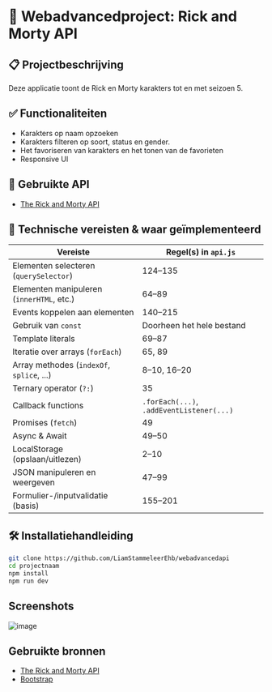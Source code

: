 # 🚀 Webadvancedproject: Rick and Morty API

## 📋 Projectbeschrijving
Deze applicatie toont de Rick en Morty karakters tot en met seizoen 5.

## ✅ Functionaliteiten
- Karakters op naam opzoeken
- Karakters filteren op soort, status en gender.
- Het favoriseren van karakters en het tonen van de favorieten
- Responsive UI

## 🔌 Gebruikte API
- [The Rick and Morty API](https://rickandmortyapi.com/)

## 🧠 Technische vereisten & waar geïmplementeerd
| Vereiste                                    | Regel(s) in `api.js`                |
|--------------------------------------------|-------------------------------------|
| Elementen selecteren (`querySelector`)     | 124–135                             |
| Elementen manipuleren (`innerHTML`, etc.)  | 64–89                               |
| Events koppelen aan elementen              | 140–215                             |
| Gebruik van `const`                        | Doorheen het hele bestand           |
| Template literals                          | 69–87                               |
| Iteratie over arrays (`forEach`)           | 65, 89                              |
| Array methodes (`indexOf`, `splice`, ...)  | 8–10, 16–20                          |
| Ternary operator (`?:`)                    | 35                                  |
| Callback functions                         | `.forEach(...)`, `.addEventListener(...)` |
| Promises (`fetch`)                         | 49                                  |
| Async & Await                              | 49–50                               |
| LocalStorage (opslaan/uitlezen)            | 2–10                                |
| JSON manipuleren en weergeven              | 47–99                               |
| Formulier-/inputvalidatie (basis)          | 155–201                             |

## 🛠️ Installatiehandleiding

```bash
git clone https://github.com/LiamStammeleerEhb/webadvancedapi
cd projectnaam
npm install
npm run dev
```

## Screenshots
![image](https://github.com/user-attachments/assets/f4c10002-a5d4-41c7-9b12-5356d062f080)

## Gebruikte bronnen
- [The Rick and Morty API](https://rickandmortyapi.com/)
- [Bootstrap](https://getbootstrap.com/)
